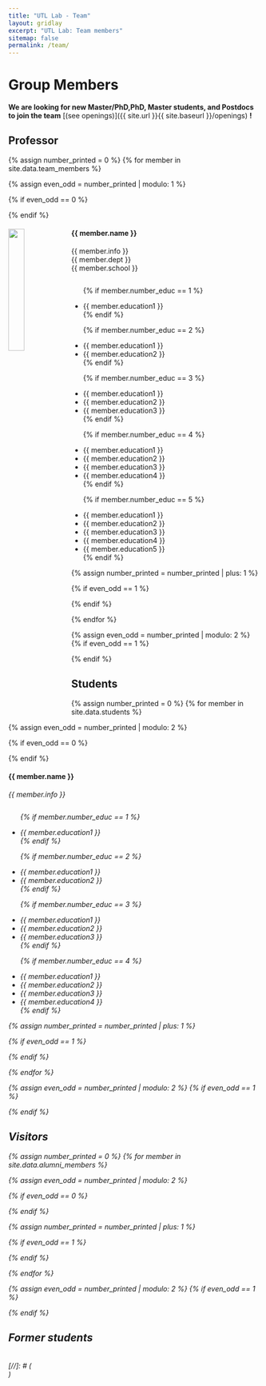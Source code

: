 ```yaml
---
title: "UTL Lab - Team"
layout: gridlay
excerpt: "UTL Lab: Team members"
sitemap: false
permalink: /team/
---
```


# Group Members

 **We are  looking for new Master/PhD,PhD, Master students, and Postdocs to join the team** [(see openings)]({{ site.url }}{{ site.baseurl }}/openings) **!**


[//]: # (Jump to [staff]&#40;#staff&#41;, [master and bachelor students]&#40;#master-and-bachelor-students&#41;, [alumni]&#40;#alumni&#41;, [administrative support]&#40;#administrative-support&#41;, [lab visitors]&#40;#lab-visitors&#41;.)

## Professor
{% assign number_printed = 0 %}
{% for member in site.data.team_members %}

{% assign even_odd = number_printed | modulo: 1 %}

{% if even_odd == 0 %}
<div class="row">
{% endif %}

<div class="col-sm-12">
  <img src="{{ site.url }}{{ site.baseurl }}/images/teampic/{{ member.photo }}" class="img-responsive" width="25%" style="float: left" />
  <h4>{{ member.name }}</h4>

[//]: # (  <i>{{ member.info }} <!--<br>email: <{{ member.email }}></i> -->)
  {{ member.info }} <!--<br>email: <{{ member.email }}> --> <br />
  {{ member.dept }}  <br />
  {{ member.school }}
  <ul style="overflow: hidden">

  {% if member.number_educ == 1 %}
  <li> {{ member.education1 }} </li>
  {% endif %}

  {% if member.number_educ == 2 %}
  <li> {{ member.education1 }} </li>
  <li> {{ member.education2 }} </li>
  {% endif %}

  {% if member.number_educ == 3 %}
  <li> {{ member.education1 }} </li>
  <li> {{ member.education2 }} </li>
  <li> {{ member.education3 }} </li>
  {% endif %}

  {% if member.number_educ == 4 %}
  <li> {{ member.education1 }} </li>
  <li> {{ member.education2 }} </li>
  <li> {{ member.education3 }} </li>
  <li> {{ member.education4 }} </li>
  {% endif %}

  {% if member.number_educ == 5 %}
  <li> {{ member.education1 }} </li>
  <li> {{ member.education2 }} </li>
  <li> {{ member.education3 }} </li>
  <li> {{ member.education4 }} </li>
  <li> {{ member.education5 }} </li>
  {% endif %}

  </ul>
</div>

{% assign number_printed = number_printed | plus: 1 %}

{% if even_odd == 1 %}
</div>
{% endif %}

{% endfor %}

{% assign even_odd = number_printed | modulo: 2 %}
{% if even_odd == 1 %}
</div>
{% endif %}




##  Students
{% assign number_printed = 0 %}
{% for member in site.data.students %}

{% assign even_odd = number_printed | modulo: 2 %}

{% if even_odd == 0 %}
<div class="row">
{% endif %}

<div class="col-sm-6 clearfix">
  <h4>{{ member.name }}</h4>
  <i>{{ member.info }} <!-- <br>email: <{{ member.email }}></i> -->
  <ul style="overflow: hidden">

  {% if member.number_educ == 1 %}
  <li> {{ member.education1 }} </li>
  {% endif %}

  {% if member.number_educ == 2 %}
  <li> {{ member.education1 }} </li>
  <li> {{ member.education2 }} </li>
  {% endif %}

  {% if member.number_educ == 3 %}
  <li> {{ member.education1 }} </li>
  <li> {{ member.education2 }} </li>
  <li> {{ member.education3 }} </li>
  {% endif %}

  {% if member.number_educ == 4 %}
  <li> {{ member.education1 }} </li>
  <li> {{ member.education2 }} </li>
  <li> {{ member.education3 }} </li>
  <li> {{ member.education4 }} </li>
  {% endif %}

  </ul>
</div>

{% assign number_printed = number_printed | plus: 1 %}

{% if even_odd == 1 %}
</div>
{% endif %}

{% endfor %}

{% assign even_odd = number_printed | modulo: 2 %}
{% if even_odd == 1 %}
</div>
{% endif %}
<br />

## Visitors

{% assign number_printed = 0 %}
{% for member in site.data.alumni_members %}

{% assign even_odd = number_printed | modulo: 2 %}

{% if even_odd == 0 %}
<div class="row">
{% endif %}

[//]: # (<div class="col-sm-6 clearfix">)

[//]: # (  <img src="{{ site.url }}{{ site.baseurl }}/images/teampic/{{ member.photo }}" class="img-responsive" width="25%" style="float: left" />)

[//]: # (  <h4>{{ member.name }}</h4>)

[//]: # (  <i>{{ member.duration }} <br> Role: {{ member.info }}</i>)

[//]: # (  <ul style="overflow: hidden">)

[//]: # ()
[//]: # (  </ul>)
[//]: # (</div>)

{% assign number_printed = number_printed | plus: 1 %}

{% if even_odd == 1 %}
</div>
{% endif %}

{% endfor %}

{% assign even_odd = number_printed | modulo: 2 %}
{% if even_odd == 1 %}
</div>
{% endif %}
<br />

## Former students
<br />
[//]: # (<div class="row">)

[//]: # ()
[//]: # (<div class="col-sm-4 clearfix">)

[//]: # (<h4>Visitors</h4>)

[//]: # ({% for member in site.data.alumni_visitors %})

[//]: # ({{ member.name }})

[//]: # ({% endfor %})

[//]: # (</div>)

[//]: # ()
[//]: # (<div class="col-sm-4 clearfix">)

[//]: # (<h4>Master students</h4>)

[//]: # ({% for member in site.data.alumni_msc %})

[//]: # ({{ member.name }})

[//]: # ({% endfor %})

[//]: # (</div>)

[//]: # ()
[//]: # (<div class="col-sm-4 clearfix">)

[//]: # (<h4>Bachelor Students</h4>)

[//]: # ({% for member in site.data.alumni_bsc %})

[//]: # ({{ member.name }})

[//]: # ({% endfor %})

[//]: # (</div>)

[//]: # ()
[//]: # (</div>)


[//]: # (## Administrative Support)

[//]: # (<a href="mailto:Rijsewijk@Physics.LeidenUniv.nl">Ellie van Rijsewijk</a> is helping us &#40;and other groups&#41; with administration.)
